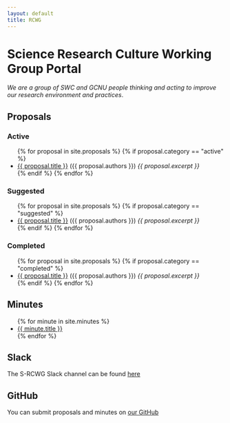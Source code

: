```yaml
---
layout: default
title: RCWG
---
```


# Science Research Culture Working Group Portal

*We are a group of SWC and GCNU people thinking and acting to improve our research environment and practices*.

## Proposals

### Active 

<ul>
{% for proposal in site.proposals %}
{% if proposal.category == "active" %}
      <li>
        <a href="{{ proposal.url | relative_url  }}">{{ proposal.title }}</a> ({{ proposal.authors }})
        <em>{{ proposal.excerpt }} </em>
      </li>
{% endif %}
{% endfor %}
</ul>

### Suggested

<ul>
{% for proposal in site.proposals %}
{% if proposal.category == "suggested" %}
      <li>
        <a href="{{ proposal.url | relative_url  }}">{{ proposal.title }}</a> ({{ proposal.authors }})
        <em>{{ proposal.excerpt }} </em>
      </li>
{% endif %}
{% endfor %}
</ul>

### Completed

<ul>
{% for proposal in site.proposals %}
{% if proposal.category == "completed" %}
      <li>
        <a href="{{ proposal.url | relative_url  }}">{{ proposal.title }}</a> ({{ proposal.authors }})
        <em>{{ proposal.excerpt }} </em>
      </li>
{% endif %}
{% endfor %}
</ul>

## Minutes

<ul>
  {% for minute in site.minutes %}
  <li>
    <a href="{{ minute.url | relative_url  }}">{{ minute.title }}</a>
  </li>
  {% endfor %}
</ul>


## Slack

The S-RCWG Slack channel can be found [here](https://swc-neuro.slack.com/archives/C01CK2NTV32)

## GitHub

You can submit proposals and minutes on [our GitHub](https://github.com/SainsburyWellcomeCentre/S-RCWG)

<br>
<br>
